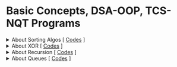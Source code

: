 # Basic Concepts, DSA-OOP, TCS-NQT Programs 


<details>
<summary>About Sorting Algos [ <a href="/Basic-Concepts/Sorting-Concepts" target="_blank">Codes</a> ]</summary>

<br>
<blockquote>

<details>
<summary>Bubble Sort (Inplace and Stable sorting algorithm)</summary>

        1.Swaps adjacent elements only if a[i]>a[i+1] => keeps the order same as
          original array => Stable sorting algo
        2.After each pass, largest element bubbled up to the top that's why called Bubble sort !!
        3.Adaptive and Stable sorting algo
</details>

<details>
  <summary>Modified Bubble Sort (Inplace and Stable sorting algorithm)</summary>
  
       - Here, we maintain a variable in each pass, if given array is sorted or became sorted
         midway, if simply stops the loop and enhances performance.
         => if Given Array sorted => TC: O(n)
            otherwise            => TC: O(n^2)
</details>

<details>
  <summary> Selection Sort (Inplace and Unstable sorting algorithm)</summary>

        1.Idea is, find out the minimum element and put at the 1st position, 2nd min at 2nd pos and
        repeat the process till end => order of elements can be changed=> Unstable sorting algo

        2.Does less memory writes compare to all other sorting algorithms
        3.But not an Optimal algo in term of memory writes, Cycle sort is more optimal in term   of memory writes
        4.TC: O(N^2) for all cases
        5.Base fot Heap Sort
        6. Non Adaptive and Unstable sorting algo
  </details>

  <details>
    <summary> Insertion Sort (Inplace and Stable sorting algorithm)</summary>

        1.Idea is, we maintain 2 parts,
            a. Sorted Part
            b. Unsorted Part

        We 'insert' the current element to sorted part at it's "correct position" and make the
        sorted part bigger in each pass.

        2.1st element is single in sorted part initially => we directly starts from the 2nd element

        3.Best and Most Efficient when Array size is Small (TimSort and IntroSort)
        4.TC: theta(N^2) for Worst Case (When given array is reverse sorted, because maximum shifting happens)
        5.TC: theta(N) for Best Case (When given array is already Sorted)
        6.In General- TC: O(N^2)
        7.Adbaptable and Stable algo
</details>
<details>
   <summary>Merge Sort</summary>

      1. Divide and Conquer and Merge
      2. Stable Algo => Mantains Order of Original equal items
      3. TC: O(N(logN)), SC: O(N)
      4. Not InPlace ALgo but Variants like Block merge sort algo take SC:O(1) and TC: O(N(logN))
      5. Well suited for External Sorting
      6. Quick Sort outforms Merge sort in case of Arrays
      Preq: You should know How Merge Two Sorted Arrays.

</details>

<details>
   <summary>Partitioning Logics</summary>
   <blockquote>

      1. Naive Partition [Stable] (slowest)
   
      2. Lomuto Partition [Unstable]
   
      3. Haore Partition [Unstable]  (fastest: 3 times fatser than Lomuto's) 
  <details>
   <summary>Naive Partition</summary>

      - Undersatnding Naive Partition [Stable]
            1. Here we have an array and index of pivot element
            2. we'll put all the smaller or equal values to the left side of pivot.
            3. then, we'll put pivot element at it's correct position
            4. then we'll put all the greater elements to right of pivot
            5. finally we'll return the index of last occurence of pivot element. (last occurence for the case
               when have muliple same elements)

            eg: I/P: arr = [3,6,12,10,7], p = 5 (pivot element index => 7 is pivot)

               =>    [3,6,7,12,10]  (not necessary that left, right part of pivot will be in sorted order)
                           or
                     [6,3,7,12,10]
                           or
                      ...........
               O/P: 2 (new pivot element i.e, 7's index)

            eg: I/P: arr = [2,7,8,3,7], p = 1
                => [2,3,7,7,8]
                O/P: 3 (index of last occurence of pivot)
      
      
  </details>

  <details>
   <summary>Lomuto's Partition</summary>

   - Requires only 1 traversal => TC: O(N)
   - Requires Constant Extra Space => SC: O(1)

    WORKING:
        1. Here Also we are given array, low, high index as input
        2. Unlike Naive partition where we get pivot element's index as input,
           in Lomuto partition we always consider Last element as our Pivot element. ( will also
           see what to do if not last element is pivot)
        3. 1st we traverse array from low to high-1 (as High is pivot element, so before that)
        4. If element is smaller than pivot, increase window size of smaller elements by swapping (see in code)

        NOTE: (Handling case when pivot is not last element)

        - if custom pivot element is given, then we simply swap that pivot with last element
          and implement the lomutoPartition in similar manner.
          
  </details>

  <details>
   <summary>Hoare's Partition</summary>

   - Requires only 1 traversal => TC: O(N)
   - Requires Constant Extra Space => SC: O(1)

    WORKING:
        1. Here Also we are given array, low, high index as input
        2. Unlike Naive partition where we get pivot element's index as input,
           in Hoare's partition we always consider 1st element as our Pivot element. ( will also
           see what to do if not last element is pivot)
        3. we use two pointer i (low-1), j (high+1)
        4. we move i and j such that, i stops when element is gretaer or equal to pivot element
           and j stops when element is less than the pivot element, then if i and j didn't cross eacch other
           then we simply swaps the current arr[i] and arr[j] otherwise we return j (index of last occurrence
           of pivot element)
        5. This Algo ensures that elements on the left side are smaller or equal to elements on the right side
        6. You'll observe that elements from low to j are smaller and j+1 to high are greater => we succesfully partitioned the array

        NOTE 1:
              - Difference b/w Lomuto and Hoare partition is, in Lomuto it puts the pivot at it's correct position
                but in Hoare it doesn't put the pivot at it's correct position rather it just returns the index where
                it should be if placed at correct position.

              - So that's where lomuto partition is takes edge from Hoare's as it sorts that pivot element during partitioning
              - Then why Hoare's partition is better ? it takes less number of comparisons so on avaerage works better than
                lomuto's partition

        NOTE 2: (Handling case when pivot is not last element)

        - if custom pivot element is given, then we simply swap that pivot with last element
          and implement the hoarePartition in similar manner.

      
  </details>

   </bockquote>    
</details>

<details>
<summary>Quick Sort</summary>

    - Divide and Conquer Algo
    - Worst time complexity: O(N^2)
    - Despite O(N^2) TC, It is Considered faster due to he following:
      1. In-Place (ignoring recursion call stack)
      2. Cache Friendly
      3. Average case TC: O(N.logN)
      4. Tail recursion (recursive call is made at last)
    - Partion function is the key function (Naive (for stable), Lomuto , Hoare (for efficiency, generally used))
    - sort() in STL use Intro sort (hybrid of heap, insertion, quick sort)
    - When stability is not required Quick sort is best
    - When stability required Merge sort used
   
    - Analysis on Quick Sort (Hoare's partition used generally):

        1. Time Complexity:
     
          - Best case: Input array gets divided into two halves, pivot becomes middle element value vise: TC: O(N.logN)
          - Average case: O(N.logN)
          - Worst case: when partition function parts the array such that it have 1 element on one side and n-1 elements on another side: TC: O(N^2)
    
        2. Space Complexity:
     
           - Mostly it's said that Quick sort is In-Place but it's arguable, if by **in-place is defined as an algo which takes constant extra space**, then Quick Sort is definitly not 'In-Place', the partition function of quick sort is in-place if Hoare's or Lomuto's partitioning is used.
           - If you are considering Quick sort as an algorithm, then it requires extra space for Recursion
             call stack.
           - **In-Place Algo 2nd definition:** if your algorithm is *not copying input elements to an auxillary space then this algo is in-place, so by this definition Quick Sort is In-place as it doesn't copy the input elements to another space, it only needs the extra space for recusion call stack.
           - Quick is "Tail Recursive" (read in Recursion folder)
           - Space required in recursion call stack (In Lomuto's or Hoare's):
              - Worst Case: theta(N)
              - Best Case: O(logN) (As height in case of equal parts is: O(logN))
    
        3. Choice of Pivot in Worst case in Quick Sort:
            
            - Lomuto's partition picks the **Last element** as *pivot*
            - Hoare's partition picks the **First element** as *pivot*
            - So, when given array is already sorted then, Both the Partition algo will goes into the *Worst Case* 
            - So, if we are writing the sort function for Standard library then, for the users who give always sorted array as input, our sort function will works slower => this situation is called **Advisory analysis**, as we don't want a situation where our algorithm fails.
            - So, in pratical implementation a random function is used to generate a random pivot 
            
            ``pivotIndex = low + (rand() % high)`` 
    
            - we already know how to handle the case for random pivot in case of Lomuto and Hoare's partitions

</details>

</blockquote>
<br>
</details>


<details>
<summary> About XOR [ <a href="/Basic-Concepts/Bit Manipulation" target="_blank">Codes</a> ]</summary>


#### ABOUT XOR (^) Operator:

    
    1. XOR of 2 Same = 0
    2. XOR of 2 Differents = 1
        eg: 1^0 = 1
            0^1 = 1
            1^1 = 0
            0^0 = 0
    3. If there are mulitple values getting XORed:
          - if number of 1 is odd => 1 (ans)
          - if number of 1 is even => 0 (ans)
        eg: 1^1^0 = 0
            1^1^1^0 = 1
            1^1^1 = 1
            1^1^1^1 = 0
            0^0^0^0 = 0

        Similarly:
            - XOR of same number even number of times => 0 (ans)
            - XOR of same number Odd number of times => same number (ans)
        eg: 4^4^0 = 0
            4^4^4 = 4
            4^4^4^0 = 4
            4^4^4^4 = 0
</details>

<details>
<summary>About Recursion [ <a href="/Basic-Concepts/Recursion" target="_blank">Codes</a> ]</summary>

<blockquote>
   <br>
   <details>
   <summary>Direct Recursion</summary>
   <blockquote>
   
      void fun1(){
         .....
         .....
         fun1();
         .....
         .....
      }
      
   </blockquote>
   </details>

   <details>
   <summary>Indirect Recursion (Not very Common)</summary>
   <blockquote>
      
      void fun1(){
         .....
         .....
         fun2();
         .....
         .....
      }

      void fun2(){
         .....
         .....
         fun1();
         .....
         .....
      }

   </blockquote>
   </details>

   <details>
   <summary>Tail Recursion [ <a href="/Basic-Concepts/Recursion/5.TailRecursion.cpp" target="_blank">Code1</a> <a href="/Concept_Programs/Basic-Concepts/Recursion/6.Factorial.cpp" target="_blank">Code2</a> ]</summary> 
   <blockquote>
      
      // Tail Recursion takes less time for in modern compilers
      // Reason ?
      // Because of execution flow, as it is tail recursive.
      // Tail Recursive: A function is called tail recursive when parent function has nothing more to
      //                 do when the child function is finished
      //                                or
      //                 A function is called tail recursive when the last thing that happens in that
      //                 function is a recursive call.
      //
      // So, because of this Execution is faster because caller doesn't have to save the state as nothing
      // is going to get implemented after recusion call.
      // So, modern compiler does a little optimisation here:
      //  void printNto1(int n)
      //  {
      //     .....
      //     .....
      //     cout << n << " ";
      //     printNto1(n - 1);  ===> they changes this to
      //  }

      //  this:-

      //  void printNto1(int n)
      //  {
      //     start:
      //     .....
      //     .....
      //     cout << n << " ";
      //     n = n-1;
      //     goto start;
      //  }

      // So, they remove recursion completely => No Auxillary space requirement => SC: O(N) -> theta(1)
      //  => if this optimisation was not done, then we would've need O(N) aux space for recursie calls,
      //     need to save the states of function and then need to resume for those states, but now with
      //     that Optimisation all that overhead is Gone.

      // Those above Changes which Modern compilers make is called "Tail call Elimination"
      // So, Always prefer Tail recusive solutions as they are more optimised

      // Tail Recursive
      void printNto1(int n)
      {
         if (n == 0)
            return;

         cout << n << " ";
         printNto1(n - 1);
      }

      // Not Tail recursive
      void print1toN(int n)
      {
         if (n == 0)
            return;

         print1toN(n - 1);
         cout << n << " ";
      }

      // Now, can we change function to Tail recursive if they are not ?
      // See above function print1toN() it's not tail recursive. let's make it Tail recusive:

      void print1toN_TailRecursive(int n, int k = 1)
      {
         // we can pass k=1 initially too instead of taking as deafult value
         if (n == 0)
            return;

         cout << k << " ";
         print1toN_TailRecursive(n - 1, k + 1);
      }

      // NOTE: We can't convert every Non tail recursive function to Tail Recusive function
      // eg:
      //    1. Merge sort (not tail recursive) & Quick sort (tail recursive).
      //       That's also one of the reason why Quick Sort is Fast.
      //    2. In Tree Traversals Preorder, Inorder traversal are tail recursive but Post order traversal is not.
      //       that's why in interviews prefer Pre or In order traversal if can apply instead or post order traversal.
      //       eg: when finding sum of all the nodes in a tree
      //    3. factorial function isn't tail recursive by default but we can make it tail recusive. see in next 6.Factorial.cpp


   </blockquote>
   </details>
   
</blockquote>
</details>

<details>
<summary>About Queues [ <a href="/[DSA-OOP]" target="_blank">Codes</a> ]</summary>

<blockquote>
   - There are many variations of Queue:

     1. Dequeue (IMP)
     2. Priority Queue (IMP): (every element have priority, one highest priority one gets deleted 1st always)
     3. Insertion Restrcited queue (insertion happens at only one end, deletions happens on both)
     4. Deletion Restricted queue  (deletion happens at only one end, insertuons happens on both)
     5. Dequeue (pronounced as Deck)
        - Alternative names:Head-Tail queue
        - Double ended Queue
        - Insertion and Deletion is Possible on Both ends
</blockquote>
</details>

